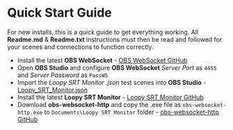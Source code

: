 Quick Start Guide
=================

For new installs, this is a quick guide to get everything working. All **Readme.md** & **Readme.txt** instructions must then be read and followed for your scenes and connections to function correctly.

- Install the latest **OBS WebSocket** - [OBS WebSocket GitHub](https://github.com/Palakis/obs-websocket/releases/latest)
- Open **OBS Studio** and configure **OBS WebSocket** _Server Port_ as ```4455``` and _Server Password_ as ```PassWS```
- Import the _Loopy SRT Monitor .json_ test scenes into **OBS Studio** - [Loopy_SRT_Monitor.json](https://raw.githubusercontent.com/loopy750/SRT-Stats-Monitor/main/modifications/resources/Loopy_SRT_Monitor.json)
- Install the latest **Loopy SRT Monitor** - [Loopy SRT Monitor GitHub](https://github.com/loopy750/SRT-Stats-Monitor/releases)
- Download **obs-websocket-http** and copy the .exe file as ```obs-websocket-http.exe``` to ```Documents\Loopy SRT Monitor``` folder - [obs-websocket-http GitHub](https://github.com/IRLToolkit/obs-websocket-http/releases)
